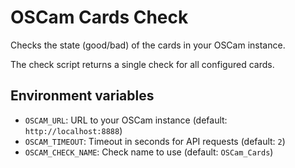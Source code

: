 # OSCam Cards Check

Checks the state (good/bad) of the cards in your OSCam instance.

The check script returns a single check for all configured cards.

## Environment variables

* `OSCAM_URL`: URL to your OSCam instance (default: `http://localhost:8888`)
* `OSCAM_TIMEOUT`: Timeout in seconds for API requests (default: `2`)
* `OSCAM_CHECK_NAME`: Check name to use (default: `OSCam_Cards`)